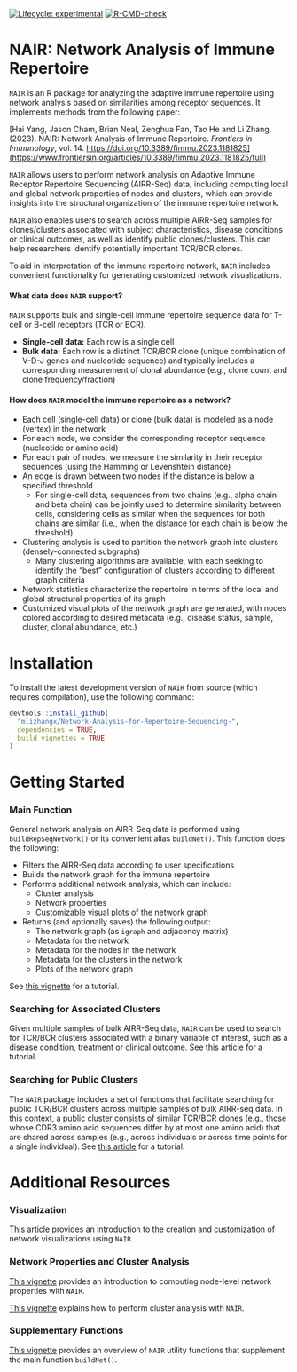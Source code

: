 
<!-- README.md is generated from README.Rmd. Please edit that file -->
<!-- [![Lifecycle: stable](https://img.shields.io/badge/lifecycle-stable-brightgreen.svg)](https://lifecycle.r-lib.org/articles/stages.html#stable) -->
<!-- badges: start -->

[![Lifecycle:
experimental](https://img.shields.io/badge/lifecycle-experimental-orange.svg)](https://lifecycle.r-lib.org/articles/stages.html#experimental)
[![R-CMD-check](https://github.com/mlizhangx/Network-Analysis-for-Repertoire-Sequencing-/actions/workflows/check-standard.yaml/badge.svg)](https://github.com/mlizhangx/Network-Analysis-for-Repertoire-Sequencing-/actions/workflows/check-standard.yaml)
<!-- badges: end -->

# NAIR: Network Analysis of Immune Repertoire

`NAIR` is an R package for analyzing the adaptive immune repertoire
using network analysis based on similarities among receptor sequences.
It implements methods from the following paper:

[Hai Yang, Jason Cham, Brian Neal, Zenghua Fan, Tao He and Li Zhang.
(2023). NAIR: Network Analysis of Immune Repertoire. *Frontiers in
Immunology*, vol. 14.
https://doi.org/10.3389/fimmu.2023.1181825](https://www.frontiersin.org/articles/10.3389/fimmu.2023.1181825/full)

`NAIR` allows users to perform network analysis on Adaptive Immune
Receptor Repertoire Sequencing (AIRR-Seq) data, including computing
local and global network properties of nodes and clusters, which can
provide insights into the structural organization of the immune
repertoire network.

`NAIR` also enables users to search across multiple AIRR-Seq samples for
clones/clusters associated with subject characteristics, disease
conditions or clinical outcomes, as well as identify public
clones/clusters. This can help researchers identify potentially
important TCR/BCR clones.

To aid in interpretation of the immune repertoire network, `NAIR`
includes convenient functionality for generating customized network
visualizations.

#### What data does `NAIR` support?

`NAIR` supports bulk and single-cell immune repertoire sequence data for
T-cell or B-cell receptors (TCR or BCR).

- **Single-cell data:** Each row is a single cell
- **Bulk data:** Each row is a distinct TCR/BCR clone (unique
  combination of V-D-J genes and nucleotide sequence) and typically
  includes a corresponding measurement of clonal abundance (e.g., clone
  count and clone frequency/fraction)

#### How does `NAIR` model the immune repertoire as a network?

- Each cell (single-cell data) or clone (bulk data) is modeled as a node
  (vertex) in the network
- For each node, we consider the corresponding receptor sequence
  (nucleotide or amino acid)
- For each pair of nodes, we measure the similarity in their receptor
  sequences (using the Hamming or Levenshtein distance)
- An edge is drawn between two nodes if the distance is below a
  specified threshold
  - For single-cell data, sequences from two chains (e.g., alpha chain
    and beta chain) can be jointly used to determine similarity between
    cells, considering cells as similar when the sequences for both
    chains are similar (i.e., when the distance for each chain is below
    the threshold)
- Clustering analysis is used to partition the network graph into
  clusters (densely-connected subgraphs)
  - Many clustering algorithms are available, with each seeking to
    identify the “best” configuration of clusters according to different
    graph criteria
- Network statistics characterize the repertoire in terms of the local
  and global structural properties of its graph
- Customized visual plots of the network graph are generated, with nodes
  colored according to desired metadata (e.g., disease status, sample,
  cluster, clonal abundance, etc.)

# Installation

<!-- To install the latest release version of `NAIR`, use the following command: -->

To install the latest development version of `NAIR` from source (which
requires compilation), use the following command:

``` r
devtools::install_github(
  "mlizhangx/Network-Analysis-for-Repertoire-Sequencing-",
  dependencies = TRUE, 
  build_vignettes = TRUE
)
```

<!-- Installing the development version requires a toolchain compiler. On Windows, this means downloading and installing Rtools. On MacOS, this entails installing XCode Command Line Tools ("XCode CLI") and the correct version of gfortran for your macOS version (instructions [here](https://thecoatlessprofessor.com/programming/cpp/r-compiler-tools-for-rcpp-on-macos/)). -->

# Getting Started

### Main Function

General network analysis on AIRR-Seq data is performed using
`buildRepSeqNetwork()` or its convenient alias `buildNet()`. This
function does the following:

- Filters the AIRR-Seq data according to user specifications
- Builds the network graph for the immune repertoire
- Performs additional network analysis, which can include:
  - Cluster analysis
  - Network properties
  - Customizable visual plots of the network graph
- Returns (and optionally saves) the following output:
  - The network graph (as `igraph` and adjacency matrix)
  - Metadata for the network
  - Metadata for the nodes in the network
  - Metadata for the clusters in the network
  - Plots of the network graph

See [this
vignette](https://mlizhangx.github.io/Network-Analysis-for-Repertoire-Sequencing-/articles/buildRepSeqNetwork.html)
for a tutorial.

### Searching for Associated Clusters

Given multiple samples of bulk AIRR-Seq data, `NAIR` can be used to
search for TCR/BCR clusters associated with a binary variable of
interest, such as a disease condition, treatment or clinical outcome.
See [this
article](https://mlizhangx.github.io/Network-Analysis-for-Repertoire-Sequencing-/articles/associated_clusters.html)
for a tutorial.

### Searching for Public Clusters

The `NAIR` package includes a set of functions that facilitate searching
for public TCR/BCR clusters across multiple samples of bulk AIRR-seq
data. In this context, a public cluster consists of similar TCR/BCR
clones (e.g., those whose CDR3 amino acid sequences differ by at most
one amino acid) that are shared across samples (e.g., across individuals
or across time points for a single individual). See [this
article](https://mlizhangx.github.io/Network-Analysis-for-Repertoire-Sequencing-/articles/public_clusters.html)
for a tutorial.

# Additional Resources

### Visualization

[This
article](https://mlizhangx.github.io/Network-Analysis-for-Repertoire-Sequencing-/articles/network_visualization.html)
provides an introduction to the creation and customization of network
visualizations using `NAIR`.

### Network Properties and Cluster Analysis

[This
vignette](https://mlizhangx.github.io/Network-Analysis-for-Repertoire-Sequencing-/articles/node_properties.html)
provides an introduction to computing node-level network properties with
`NAIR`.

[This
vignette](https://mlizhangx.github.io/Network-Analysis-for-Repertoire-Sequencing-/articles/cluster_analysis.html)
explains how to perform cluster analysis with `NAIR`.

### Supplementary Functions

[This
vignette](https://mlizhangx.github.io/Network-Analysis-for-Repertoire-Sequencing-/articles/supplementary.html)
provides an overview of `NAIR` utility functions that supplement the
main function `buildNet()`.
